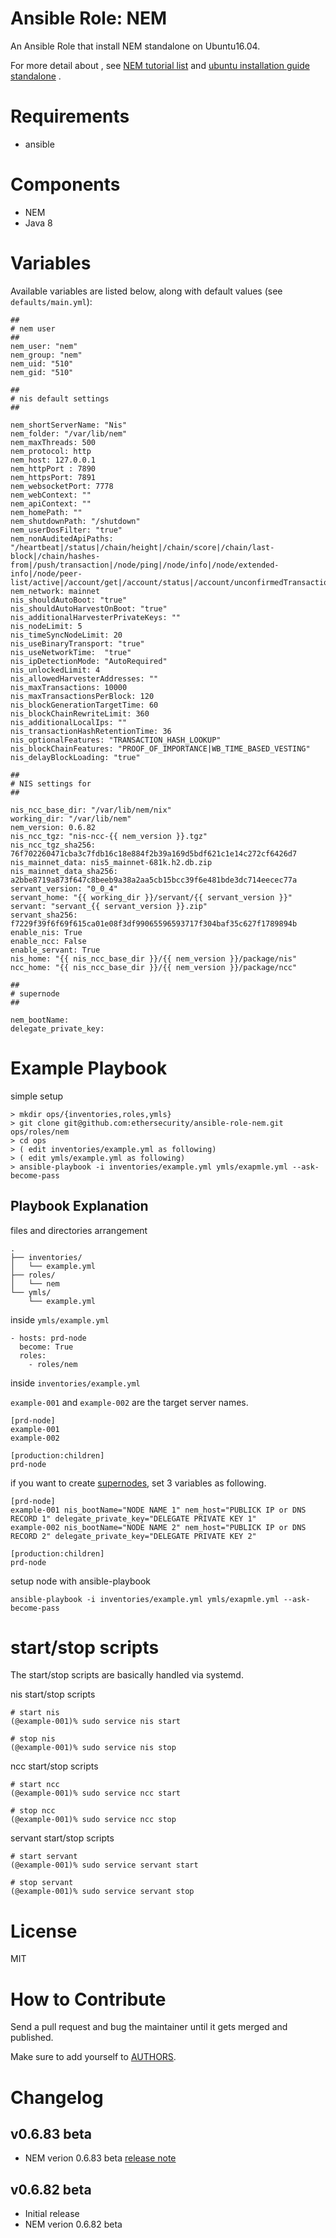 # Ansible Role: NEM

An Ansible Role that install NEM standalone on Ubuntu16.04.

For more detail about , see [NEM tutorial list](https://blog.nem.io/nem-tutorial-list/) and [ubuntu installation guide standalone](https://blog.nem.io/ubuntu-installation-guide-standalone/) .

# Requirements

- ansible

# Components

- NEM
- Java 8

# Variables

Available variables are listed below, along with default values (see `defaults/main.yml`):

    ##
    # nem user
    ##
    nem_user: "nem"
    nem_group: "nem"
    nem_uid: "510"
    nem_gid: "510"

    ##
    # nis default settings
    ##

    nem_shortServerName: "Nis"
    nem_folder: "/var/lib/nem"
    nem_maxThreads: 500
    nem_protocol: http
    nem_host: 127.0.0.1
    nem_httpPort : 7890
    nem_httpsPort: 7891
    nem_websocketPort: 7778
    nem_webContext: ""
    nem_apiContext: ""
    nem_homePath: ""
    nem_shutdownPath: "/shutdown"
    nem_userDosFilter: "true"
    nem_nonAuditedApiPaths: "/heartbeat|/status|/chain/height|/chain/score|/chain/last-block|/chain/hashes-from|/push/transaction|/node/ping|/node/info|/node/extended-info|/node/peer-list/active|/account/get|/account/status|/account/unconfirmedTransactions|/account/transfers/all|/account/get/batch"
    nem_network: mainnet
    nis_shouldAutoBoot: "true"
    nis_shouldAutoHarvestOnBoot: "true"
    nis_additionalHarvesterPrivateKeys: ""
    nis_nodeLimit: 5
    nis_timeSyncNodeLimit: 20
    nis_useBinaryTransport: "true"
    nis_useNetworkTime:  "true"
    nis_ipDetectionMode: "AutoRequired"
    nis_unlockedLimit: 4
    nis_allowedHarvesterAddresses: ""
    nis_maxTransactions: 10000
    nis_maxTransactionsPerBlock: 120
    nis_blockGenerationTargetTime: 60
    nis_blockChainRewriteLimit: 360
    nis_additionalLocalIps: ""
    nis_transactionHashRetentionTime: 36
    nis_optionalFeatures: "TRANSACTION_HASH_LOOKUP"
    nis_blockChainFeatures: "PROOF_OF_IMPORTANCE|WB_TIME_BASED_VESTING"
    nis_delayBlockLoading: "true"

    ##
    # NIS settings for
    ##

    nis_ncc_base_dir: "/var/lib/nem/nix"
    working_dir: "/var/lib/nem"
    nem_version: 0.6.82
    nis_ncc_tgz: "nis-ncc-{{ nem_version }}.tgz"
    nis_ncc_tgz_sha256: 76f702260471cba3c7fdb16c18e884f2b39a169d5bdf621c1e14c272cf6426d7
    nis_mainnet_data: nis5_mainnet-681k.h2.db.zip
    nis_mainnet_data_sha256: a2bbe8719a873f647c8beeb9a38a2aa5cb15bcc39f6e481bde3dc714eecec77a
    servant_version: "0_0_4"
    servant_home: "{{ working_dir }}/servant/{{ servant_version }}"
    servant: "servant_{{ servant_version }}.zip"
    servant_sha256: f7229f39f6f69f615ca01e08f3df99065596593717f304baf35c627f1789894b
    enable_nis: True
    enable_ncc: False
    enable_servant: True
    nis_home: "{{ nis_ncc_base_dir }}/{{ nem_version }}/package/nis"
    ncc_home: "{{ nis_ncc_base_dir }}/{{ nem_version }}/package/ncc"

    ##
    # supernode
    ##

    nem_bootName:
    delegate_private_key:

# Example Playbook

simple setup

    > mkdir ops/{inventories,roles,ymls}
    > git clone git@github.com:ethersecurity/ansible-role-nem.git ops/roles/nem
    > cd ops
    > ( edit inventories/example.yml as following)
    > ( edit ymls/example.yml as following)
    > ansible-playbook -i inventories/example.yml ymls/exapmle.yml --ask-become-pass

## Playbook Explanation

files and directories arrangement

    .
    ├── inventories/
    │   └── example.yml
    ├── roles/
    │   └── nem
    └── ymls/
        └── example.yml

inside `ymls/example.yml`

    - hosts: prd-node
      become: True
      roles:
        - roles/nem

inside `inventories/example.yml`

`example-001` and `example-002` are the target server names.

    [prd-node]
    example-001
    example-002

    [production:children]
    prd-node

if you want to create [supernodes](https://blog.nem.io/supernodes/), set 3 variables as following.

    [prd-node]
    example-001 nis_bootName="NODE NAME 1" nem_host="PUBLICK IP or DNS RECORD 1" delegate_private_key="DELEGATE PRIVATE KEY 1"
    example-002 nis_bootName="NODE NAME 2" nem_host="PUBLICK IP or DNS RECORD 2" delegate_private_key="DELEGATE PRIVATE KEY 2"

    [production:children]
    prd-node

setup node with ansible-playbook

    ansible-playbook -i inventories/example.yml ymls/exapmle.yml --ask-become-pass


# start/stop scripts

The start/stop scripts are basically handled via systemd.

nis start/stop scripts

    # start nis
    (@example-001)% sudo service nis start

    # stop nis
    (@example-001)% sudo service nis stop

ncc start/stop scripts

    # start ncc
    (@example-001)% sudo service ncc start

    # stop ncc
    (@example-001)% sudo service ncc stop

servant start/stop scripts

    # start servant
    (@example-001)% sudo service servant start

    # stop servant
    (@example-001)% sudo service servant stop

# License

MIT

# How to Contribute

Send a pull request and bug the maintainer until it gets merged and published.

Make sure to add yourself to [AUTHORS](AUTHORS.md).

# Changelog

## v0.6.83 beta

- NEM verion 0.6.83 beta [release note](https://forum.nem.io/t/nem-beta-0-6-83/3256)

## v0.6.82 beta

- Initial release
- NEM verion 0.6.82 beta

